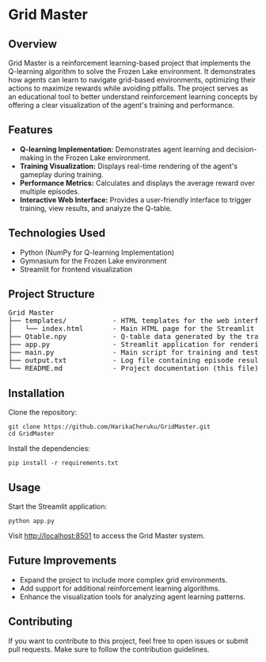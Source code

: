 <h1>Grid Master</h1>

<h2>Overview</h2>
<p>Grid Master is a reinforcement learning-based project that implements the Q-learning algorithm to solve the Frozen Lake environment. 
It demonstrates how agents can learn to navigate grid-based environments, optimizing their actions to maximize rewards while avoiding pitfalls. 
The project serves as an educational tool to better understand reinforcement learning concepts by offering a clear visualization of the agent's training and performance.</p>

<h2>Features</h2>
<ul>
  <li><strong>Q-learning Implementation:</strong> Demonstrates agent learning and decision-making in the Frozen Lake environment.</li>
  <li><strong>Training Visualization:</strong> Displays real-time rendering of the agent's gameplay during training.</li>
  <li><strong>Performance Metrics:</strong> Calculates and displays the average reward over multiple episodes.</li>
  <li><strong>Interactive Web Interface:</strong> Provides a user-friendly interface to trigger training, view results, and analyze the Q-table.</li>
</ul>

<h2>Technologies Used</h2>
<ul>
  <li>Python (NumPy for Q-learning Implementation)</li>
  <li>Gymnasium for the Frozen Lake environment</li>
  <li>Streamlit for frontend visualization</li>
</ul>

<h2>Project Structure</h2>
<pre>
Grid Master
├── templates/           - HTML templates for the web interface
│   └── index.html       - Main HTML page for the Streamlit app
├── Qtable.npy           - Q-table data generated by the training process
├── app.py               - Streamlit application for rendering the agent's performance
├── main.py              - Main script for training and testing the Q-learning agent
├── output.txt           - Log file containing episode results
└── README.md            - Project documentation (this file)
</pre>

<h2>Installation</h2>
<p>Clone the repository:</p>
<pre><code>git clone https://github.com/HarikaCheruku/GridMaster.git
cd GridMaster
</code></pre>
<p>Install the dependencies:</p>
<pre><code>pip install -r requirements.txt</code></pre>

<h2>Usage</h2>
<p>Start the Streamlit application:</p>
<pre><code>python app.py</code></pre>
<p>Visit <a href="http://localhost:8501">http://localhost:8501</a> to access the Grid Master system.</p>

<h2>Future Improvements</h2>
<ul>
  <li>Expand the project to include more complex grid environments.</li>
  <li>Add support for additional reinforcement learning algorithms.</li>
  <li>Enhance the visualization tools for analyzing agent learning patterns.</li>
</ul>

<h2>Contributing</h2>
<p>If you want to contribute to this project, feel free to open issues or submit pull requests. Make sure to follow the contribution guidelines.</p>
